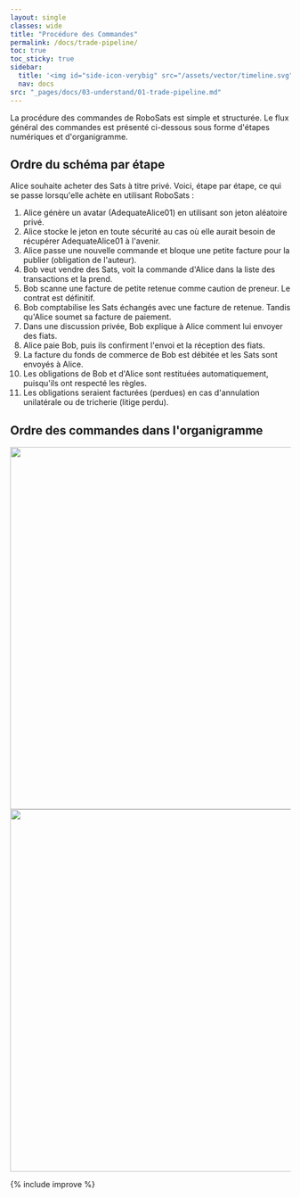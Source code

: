 ```yaml
---
layout: single
classes: wide
title: "Procédure des Commandes"
permalink: /docs/trade-pipeline/
toc: true
toc_sticky: true
sidebar:
  title: '<img id="side-icon-verybig" src="/assets/vector/timeline.svg"/>Procédure des Commandes'
  nav: docs
src: "_pages/docs/03-understand/01-trade-pipeline.md"
---
```


La procédure des commandes de RoboSats est simple et structurée. Le flux général des commandes est présenté ci-dessous sous forme d'étapes numériques et d'organigramme.

## Ordre du schéma par étape

Alice souhaite acheter des Sats à titre privé. Voici, étape par étape, ce qui se passe lorsqu'elle achète en utilisant RoboSats :

1. Alice génère un avatar (AdequateAlice01) en utilisant son jeton aléatoire privé.
2. Alice stocke le jeton en toute sécurité au cas où elle aurait besoin de récupérer AdequateAlice01 à l'avenir.
3. Alice passe une nouvelle commande et bloque une petite facture pour la publier (obligation de l'auteur).
4. Bob veut vendre des Sats, voit la commande d'Alice dans la liste des transactions et la prend.
5. Bob scanne une facture de petite retenue comme caution de preneur. Le contrat est définitif.
6. Bob comptabilise les Sats échangés avec une facture de retenue. Tandis qu'Alice soumet sa facture de paiement.
7. Dans une discussion privée, Bob explique à Alice comment lui envoyer des fiats.
8. Alice paie Bob, puis ils confirment l'envoi et la réception des fiats.
9. La facture du fonds de commerce de Bob est débitée et les Sats sont envoyés à Alice.
10. Les obligations de Bob et d'Alice sont restituées automatiquement, puisqu'ils ont respecté les règles.
11. Les obligations seraient facturées (perdues) en cas d'annulation unilatérale ou de tricherie (litige perdu).

## Ordre des commandes dans l'organigramme
<div align="center">
    <img src="/assets/images/trade-pipeline/buyer-en.jpg" width="650"/>
</div>

<div align="center">
    <img src="/assets/images/trade-pipeline/seller-en.jpg" width="650"/>
</div>

{% include improve %}
